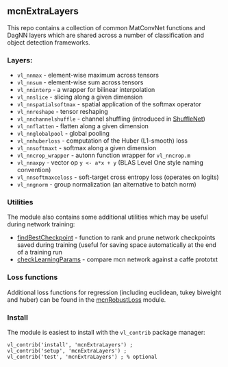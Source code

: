 ## mcnExtraLayers

This repo contains a collection of common MatConvNet functions and DagNN layers which are shared 
across a number of classification and object detection frameworks.  

### Layers:

* `vl_nnmax` - element-wise maximum across tensors
* `vl_nnsum` - element-wise sum across tensors
* `vl_nninterp` - a wrapper for bilinear interpolation
* `vl_nnslice` - slicing along a given dimension
* `vl_nnspatialsoftmax` - spatial application of the softmax operator
* `vl_nnreshape` -  tensor reshaping
* `vl_nnchannelshuffle` -  channel shuffling (introduced in [ShuffleNet](https://arxiv.org/abs/1707.01083)) 
* `vl_nnflatten` - flatten along a given dimension
* `vl_nnglobalpool` - global pooling
* `vl_nnhuberloss` - computation of the Huber (L1-smooth) loss
* `vl_nnsoftmaxt` - softmax along a given dimension
* `vl_nncrop_wrapper` - autonn function wrapper for `vl_nncrop.m`
* `vl_nnaxpy` - vector op `y <- a*x + y` (BLAS Level One style naming convention)
* `vl_nnsoftmaxceloss` - soft-target cross entropy loss (operates on logits)
* `vl_nngnorm` - group normalization (an alternative to batch norm)

### Utilities

The module also contains some additional utilities which may be useful during network training:

* [findBestCheckpoint](https://github.com/albanie/mcnExtraLayers/blob/master/utils/findBestCheckpoint.m) - 
function to rank and prune network checkpoints saved during training (useful for saving space automatically at the end of a training run
* [checkLearningParams](https://github.com/albanie/mcnExtraLayers/blob/master/utils/checkLearningParams.m) - 
compare mcn network against a caffe prototxt

### Loss functions

Additional loss functions for regression (including euclidean, tukey biweight and huber) can be found in the [mcnRobustLoss](https://github.com/albanie/mcnRobustLoss) module.


### Install

The module is easiest to install with the `vl_contrib` package manager:

```
vl_contrib('install', 'mcnExtraLayers') ;
vl_contrib('setup', 'mcnExtraLayers') ;
vl_contrib('test', 'mcnExtraLayers') ; % optional
```
